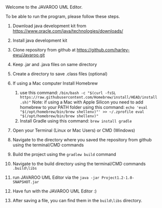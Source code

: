 Welcome to the JAVAROO UML Editor.

To be able to run the program, please follow these steps. 

1. Download java development kit from https://www.oracle.com/java/technologies/downloads/

2. Install java development kit

3. Clone repository from github at https://github.com/harley-ewu/Javaroo.git

4. Keep .jar and .java files on same directory 

6. Create a directory to save .class files (optional)
7. If using a Mac computer Install Homebrew
      1. use this command: `/bin/bash -c "$(curl -fsSL https://raw.githubusercontent.com/Homebrew/install/HEAD/install.sh)"`
         Note: if using a Mac with Apple Silicon you need to add homebrew to your PATH folder using this
         command: `echo 'eval "$(/opt/homebrew/bin/brew shellenv)"' >> ~/.zprofile eval "$(/opt/homebrew/bin/brew
         shellenv)"`
      2. Install Gradle using this command: `brew install gradle` 
8. Open your Terminal (Linux or Mac Users) or CMD (Windows)
9. Navigate to the directory where you saved the repository from github
   using the terminal/CMD commands
10. Build the project using the `gradlew build` command
11. Navigate to the build directory using the terminal/CMD commands `.build\libs`
12. run JAVAROO UML Editor via the `java -jar Project1.2-1.0-SNAPSHOT.jar`
13. Have fun with the JAVAROO UML Editor :)
14. After saving a file, you can find them in the `build\libs` directory.
